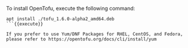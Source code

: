 To install OpenTofu, execute the following command:

```
apt install ./tofu_1.6.0-alpha2_amd64.deb
```{{execute}}

If you prefer to use Yum/DNF Packages for RHEL, CentOS, and Fedora, please refer to https://opentofu.org/docs/cli/install/yum